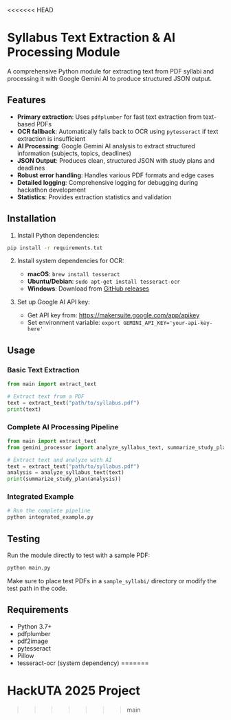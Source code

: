<<<<<<< HEAD
# Syllabus Text Extraction & AI Processing Module

A comprehensive Python module for extracting text from PDF syllabi and processing it with Google Gemini AI to produce structured JSON output.

## Features

- **Primary extraction**: Uses `pdfplumber` for fast text extraction from text-based PDFs
- **OCR fallback**: Automatically falls back to OCR using `pytesseract` if text extraction is insufficient
- **AI Processing**: Google Gemini AI analysis to extract structured information (subjects, topics, deadlines)
- **JSON Output**: Produces clean, structured JSON with study plans and deadlines
- **Robust error handling**: Handles various PDF formats and edge cases
- **Detailed logging**: Comprehensive logging for debugging during hackathon development
- **Statistics**: Provides extraction statistics and validation

## Installation

1. Install Python dependencies:
```bash
pip install -r requirements.txt
```

2. Install system dependencies for OCR:
   - **macOS**: `brew install tesseract`
   - **Ubuntu/Debian**: `sudo apt-get install tesseract-ocr`
   - **Windows**: Download from [GitHub releases](https://github.com/UB-Mannheim/tesseract/wiki)

3. Set up Google AI API key:
   - Get API key from: https://makersuite.google.com/app/apikey
   - Set environment variable: `export GEMINI_API_KEY='your-api-key-here'`

## Usage

### Basic Text Extraction
```python
from main import extract_text

# Extract text from a PDF
text = extract_text("path/to/syllabus.pdf")
print(text)
```

### Complete AI Processing Pipeline
```python
from main import extract_text
from gemini_processor import analyze_syllabus_text, summarize_study_plan

# Extract text and analyze with AI
text = extract_text("path/to/syllabus.pdf")
analysis = analyze_syllabus_text(text)
print(summarize_study_plan(analysis))
```

### Integrated Example
```python
# Run the complete pipeline
python integrated_example.py
```

## Testing

Run the module directly to test with a sample PDF:

```bash
python main.py
```

Make sure to place test PDFs in a `sample_syllabi/` directory or modify the test path in the code.

## Requirements

- Python 3.7+
- pdfplumber
- pdf2image
- pytesseract
- Pillow
- tesseract-ocr (system dependency)
=======
# HackUTA 2025 Project
>>>>>>> main
